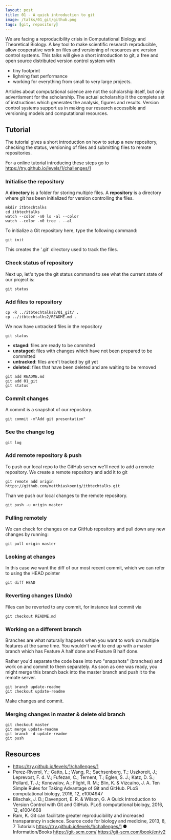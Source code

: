 ```yaml
---
layout: post
title: 01 - A quick introduction to git
image: /talks/01_git/github.png
tags: [git, repository]
---
```


We are facing a reproducibility crisis in Computational Biology and Theoretical Biology. A key tool to make scientific research reproducible, allow cooperative work on files and versioning of resources are version control systems. This talks will give a short introduction to git, a free and open source distributed version control system with
* tiny footprint
* lighning fast performance
* working for everything from small to very large projects.

Articles about computational science are not the scholarship itself, but only advertisment for the scholarship. The actual scholarship it the complete set of instructions which generates the analysis, figures and results. Version control systems support us in making our research accessible and versioning models and computational resources.

## Tutorial
The tutorial gives a short introduction on how to setup a new repository, checking the status, versioning of files and submitting files to remote repositories.

For a online tutorial introducing these steps go to
https://try.github.io/levels/1/challenges/1


### Initialise the repository
A **directory** is a folder for storing multiple files.
A **repository** is a directory where git has been initialized for version 
controlling the files.

```
mkdir itbtechtalks
cd itbtechtalks
watch --color -n0 ls -al --color
watch --color -n0 tree . --al
```

To initialize a Git repository here, type the following command:
```
git init
```
This creates the '.git' directory used to track the files.

### Check status of repository
Next up, let's type the git status command to see what the current state of our project is:
```
git status
```

### Add files to repository
```
cp -R ../itbtechtalks2/01_git/ .
cp ../itbtechtalks2/README.md .
```

We now have untracked files in the repository
```
git status
```
* **staged**: files are ready to be commited
* **unstaged**: files with changes which have not been prepared to be committed
* **untracked**: files aren't tracked by git yet
* **deleted**: files that have been deleted and are waiting to be removed

```
git add README.md
git add 01_git
git status
```

### Commit changes
A commit is a snapshot of our repository. 
```
git commit -m"Add git presentation"
```

### See the change log
```
git log
```

### Add remote repository & push
To push our local repo to the GitHub server we'll need to add a remote repository.
We create a remote repository and add it to git
```
git remote add origin https://github.com/matthiaskoenig/itbtechtalks.git
```
Than we push our local changes to the remote repository.
```
git push -u origin master
```

### Pulling remotely
We can check for changes on our GitHub repository and pull down any new changes by running:
```
git pull origin master
```

### Looking at changes
In this case we want the diff of our most recent commit, which we can refer to using the HEAD pointer
```
git diff HEAD
```

### Reverting changes (Undo)
Files can be reverted to any commit, for instance last commit via
```
git checkout README.md 
```

### Working on a different branch
Branches are what naturally happens when you want to work on multiple features at the same time. You wouldn't want to end up with a master branch which has Feature A half done and Feature B half done.

Rather you'd separate the code base into two "snapshots" (branches) and work on and commit to them separately. As soon as one was ready, you might merge this branch back into the master branch and push it to the remote server.
```
git branch update-readme
git checkout update-readme
```
Make changes and commit.

### Merging changes in master & delete old branch
```
git checkout master
git merge update-readme
git branch -d update-readme
git push
```

## Resources
* https://try.github.io/levels/1/challenges/1
* Perez-Riverol, Y.; Gatto, L.; Wang, R.; Sachsenberg, T.; Uszkoreit, J.; Leprevost, F. d. V.;
Fufezan, C.; Ternent, T.; Eglen, S. J.; Katz, D. S.; Pollard, T. J.; Konovalov, A.; Flight, R. M.;
Blin, K. & Vizcaíno, J. A.
Ten Simple Rules for Taking Advantage of Git and GitHub.
PLoS computational biology, 2016, 12, e1004947
* Blischak, J. D.; Davenport, E. R. & Wilson, G.
A Quick Introduction to Version Control with Git and GitHub.
PLoS computational biology, 2016, 12, e1004668
* Ram, K.
Git can facilitate greater reproducibility and increased transparency in science.
Source code for biology and medicine, 2013, 8, 7
Tutorials
https://try.github.io/levels/1/challenges/1
● Information/Books
https://git-scm.com/
https://git-scm.com/book/en/v2


